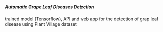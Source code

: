 ##### Automatic Grape Leaf Diseases Detection

trained model (Tensorflow), API and web app for the detection of grap leaf disease using Plant Village dataset
